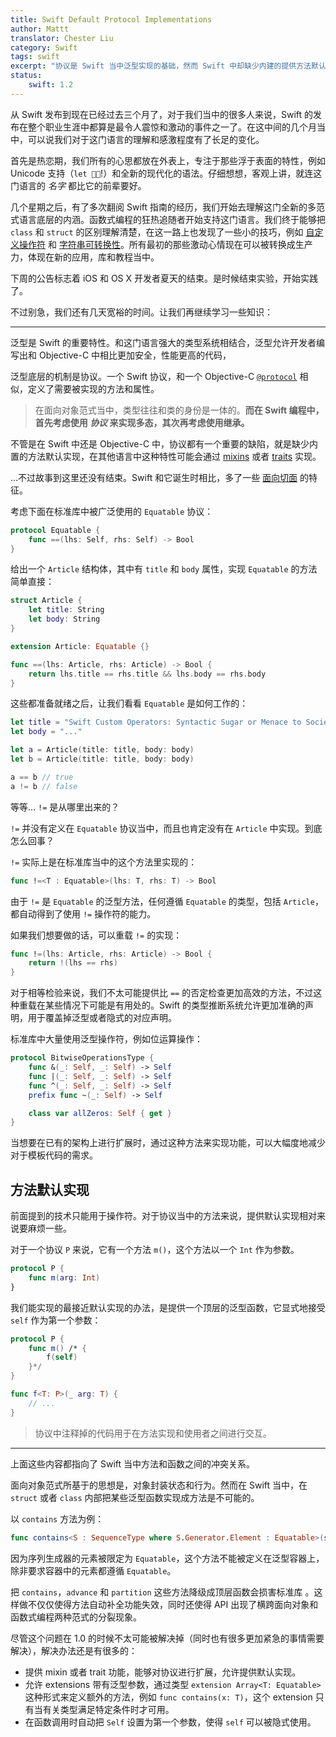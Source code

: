 ```yaml
---
title: Swift Default Protocol Implementations
author: Mattt
translator: Chester Liu
category: Swift
tags: swift
excerpt: "协议是 Swift 当中泛型实现的基础，然而 Swift 中却缺少内建的提供方法默认实现的机制。不过仍然有一种办法可以解决这个问题，这个办法之前你可能没有留意到。"
status:
    swift: 1.2
---
```


从 Swift 发布到现在已经过去三个月了，对于我们当中的很多人来说，Swift 的发布在整个职业生涯中都算是最令人震惊和激动的事件之一了。在这中间的几个月当中，可以说我们对于这门语言的理解和感激程度有了长足的变化。

首先是热恋期，我们所有的心思都放在外表上，专注于那些浮于表面的特性，例如 Unicode 支持（`let 🐶🐮`!）和全新的现代化的语法。仔细想想，客观上讲，就连这门语言的 _名字_ 都比它的前辈要好。

几个星期之后，有了多次翻阅 Swift 指南的经历，我们开始去理解这门全新的多范式语言底层的内涵。函数式编程的狂热追随者开始支持这门语言。我们终于能够把 `class` 和 `struct` 的区别理解清楚，在这一路上也发现了一些小的技巧，例如 [自定义操作符](http://nshipster.cn/swift-operators/)  和 [字符串可转换性](http://nshipster.cn/swift-literal-convertible/)。所有最初的那些激动心情现在可以被转换成生产力，体现在新的应用，库和教程当中。

下周的公告标志着 iOS 和 OS X 开发者夏天的结束。是时候结束实验，开始实践了。

不过别急，我们还有几天宽裕的时间。让我们再继续学习一些知识：

---

泛型是 Swift 的重要特性。和这门语言强大的类型系统相结合，泛型允许开发者编写出和 Objective-C 中相比更加安全，性能更高的代码，

泛型底层的机制是协议。一个 Swift 协议，和一个 Objective-C [`@protocol`](https://developer.apple.com/library/ios/documentation/Cocoa/Conceptual/ProgrammingWithObjectiveC/WorkingwithProtocols/WorkingwithProtocols.html) 相似，定义了需要被实现的方法和属性。

> 在面向对象范式当中，类型往往和类的身份是一体的。**而在 Swift 编程中，首先考虑使用 _协议_ 来实现多态，其次再考虑使用继承。**

不管是在 Swift 中还是 Objective-C 中，协议都有一个重要的缺陷，就是缺少内置的方法默认实现，在其他语言中这种特性可能会通过 [mixins](http://en.wikipedia.org/wiki/Mixin) 或者 [traits](http://en.wikipedia.org/wiki/Trait_%28computer_programming%29) 实现。

...不过故事到这里还没有结束。Swift 和它诞生时相比，多了一些 [面向切面](http://en.wikipedia.org/wiki/Aspect-oriented_programming) 的特征。

考虑下面在标准库中被广泛使用的 `Equatable` 协议：

```swift
protocol Equatable {
    func ==(lhs: Self, rhs: Self) -> Bool
}
```

给出一个 `Article` 结构体，其中有 `title` 和 `body` 属性，实现 `Equatable` 的方法简单直接：

```swift
struct Article {
    let title: String
    let body: String
}

extension Article: Equatable {}

func ==(lhs: Article, rhs: Article) -> Bool {
    return lhs.title == rhs.title && lhs.body == rhs.body
}
```

这些都准备就绪之后，让我们看看 `Equatable` 是如何工作的：

```swift
let title = "Swift Custom Operators: Syntactic Sugar or Menace to Society?"
let body = "..."

let a = Article(title: title, body: body)
let b = Article(title: title, body: body)

a == b // true
a != b // false
```

等等... `!=` 是从哪里出来的？

`!=` 并没有定义在 `Equatable` 协议当中，而且也肯定没有在 `Article` 中实现。到底怎么回事？

`!=` 实际上是在标准库当中的这个方法里实现的：

```swift
func !=<T : Equatable>(lhs: T, rhs: T) -> Bool
```

由于 `!=` 是 `Equatable` 的泛型方法，任何遵循 `Equatable` 的类型，包括 `Article`，都自动得到了使用 `!=` 操作符的能力。

如果我们想要做的话，可以重载 `!=` 的实现：

```swift
func !=(lhs: Article, rhs: Article) -> Bool {
    return !(lhs == rhs)
}
```

对于相等检验来说，我们不太可能提供比 `==` 的否定检查更加高效的方法，不过这种重载在某些情况下可能是有用处的。Swift 的类型推断系统允许更加准确的声明，用于覆盖掉泛型或者隐式的对应声明。

标准库中大量使用泛型操作符，例如位运算操作：

```swift
protocol BitwiseOperationsType {
    func &(_: Self, _: Self) -> Self
    func |(_: Self, _: Self) -> Self
    func ^(_: Self, _: Self) -> Self
    prefix func ~(_: Self) -> Self

    class var allZeros: Self { get }
}
```

当想要在已有的架构上进行扩展时，通过这种方法来实现功能，可以大幅度地减少对于模板代码的需求。

## 方法默认实现

前面提到的技术只能用于操作符。对于协议当中的方法来说，提供默认实现相对来说要麻烦一些。

对于一个协议 `P` 来说，它有一个方法 `m()`，这个方法以一个 `Int` 作为参数。

```swift
protocol P {
    func m(arg: Int)
}
```

我们能实现的最接近默认实现的办法，是提供一个顶层的泛型函数，它显式地接受 `self` 作为第一个参数：

```swift
protocol P {
    func m() /* {
        f(self)
    }*/
}

func f<T: P>(_ arg: T) {
    // ...
}
```

> 协议中注释掉的代码用于在方法实现和使用者之间进行交互。

---

上面这些内容都指向了 Swift 当中方法和函数之间的冲突关系。

面向对象范式所基于的思想是，对象封装状态和行为。然而在 Swift 当中，在 `struct` 或者 `class` 内部把某些泛型函数实现成方法是不可能的。

以 `contains` 方法为例：

```swift
func contains<S : SequenceType where S.Generator.Element : Equatable>(seq: S, x: S.Generator.Element) -> Bool
```

因为序列生成器的元素被限定为 `Equatable`，这个方法不能被定义在泛型容器上，除非要求容器中的元素都遵循 `Equatable`。

把 `contains`，`advance` 和 `partition` 这些方法降级成顶层函数会损害标准库 。这样做不仅仅使得方法自动补全功能失效，同时还使得 API 出现了横跨面向对象和函数式编程两种范式的分裂现象。

尽管这个问题在 1.0 的时候不太可能被解决掉（同时也有很多更加紧急的事情需要解决），解决办法还是有很多的：

- 提供 mixin 或者 trait 功能，能够对协议进行扩展，允许提供默认实现。
- 允许 extensions 带有泛型参数，通过类型 `extension Array<T: Equatable>` 这种形式来定义额外的方法，例如 `func contains(x: T)`，这个 extension 只有当有关类型满足特定条件时才可用。
- 在函数调用时自动把 `Self` 设置为第一个参数，使得 `self` 可以被隐式使用。
```
